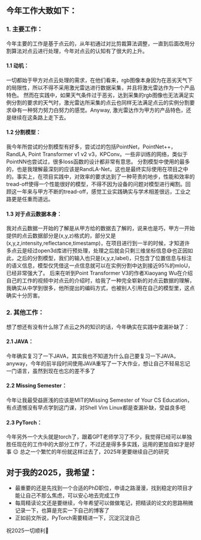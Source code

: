 ## 今年工作大致如下：
### 1. 主要工作：
今年主要的工作是基于点云的，从年初通过对比剪裁算法调整，一直到后面改用分割算法对点云进行处理，今年对点云的认知有了很大的上升。
#### 1.1 动机：
一切都始于甲方对点云处理的需求，在他们看来，rgb图像本身因为在恶劣天气下的局限性，所以不得不采用激光雷达进行数据采集，并且将激光雷达作为一个产品特色。
然而在实践中，如果天气条件过于恶劣，达到采集的rgb图像也无法满足实例分割的要求的天气时，激光雷达所采集的点云也同样无法满足点云的实例分割要求😅有一种努力努力白努力的感觉。Anyway, 激光雷达作为甲方的产品特色，还是继续在这条路上走下去。
#### 1.2 分割模型：
我今年所尝试的分割模型有好多，尝试过的包括PointNet，PointNet++，RandLA, Point Transformer v1 v2 v3，KPConv。一些非训练的网络，类似于PointNN也尝试过，很多loss函数的设计都非常有意思。
分割模型中使用的最多的，也是我理解最深刻的应该是RandLA-Net，这也是最终实际使用在项目之中的。事实上，在项目实践中，对效率的要求达到了一种苛责的地步，性能和效率的tread-off使得一个性能很好的模型，不得不因为设备的问题对模型进行阉割。回顾这一年来与甲方不断的tread-off，感觉工业实践确实与学术相差很远，工业之路更是任重而道远。
#### 1.3 对于点云数据本身：
我对点云数据一开始的了解是从甲方给的数据去了解的，说来也是巧，甲方一开始提供的点云数据部分是(x,y,z)格式的，部分又是(x,y,z,intensity,reflectance,timestamp)，在项目进行到一半的时候，才知道许多点云是经过open3d库进行预处理，处理之后就会只剩三维坐标信息😅也正因如此，之后的分割模型，我们的输入也只是(x,y,z,label)，只包含了位置信息与标注的语义信息，模型仅凭借这一点信息就可以在实例分割中达到接近95%的mIoU，已经非常强大了。
后来在听到Point Transformer V3的作者Xiaoyang Wu在介绍自己的工作的视频中对点云的介绍时，给我了一种完全崭新的对点云数据的理解，我确实从中学到很多，他所提出的编码方式，也被别人引用在自己的模型里，这点确实十分厉害。
### 2. 其他工作：

想了想还有没有什么除了点云之外的知识的话，今年确实在实践中查漏补缺了：
#### 2.1 JAVA：
今年确实复习了一下JAVA，其实我也不知道为什么自己要复习一下JAVA，anyway，今年的前半段时间使用JAVA重写了一下大作业，想让自己不轻易忘记一门语言，虽然到现在也忘的差不多了
#### 2.2 Missing Semester：
今年让我最受益匪浅的应该是MIT的Missing Semester of Your CS Education，有点遗憾没有早点学到这门课，对Shell Vim Linux都是查漏补缺，受益良多吧
#### 2.3 PyTorch：
今年另外一个大头就是torch了，跟着GPT老师学习了不少，我觉得已经可以单独胜任现在的工作中的大部分工作了，不过还是得多多实践，运用的更加自如才是好事 :wink:
总之一个繁忙的年份就这样过去了，2025年更要继续自己的研究
## 对于我的2025，我希望：
- 最重要的还是先找到一个合适的PhD职位，申请之路漫漫，找到稳定的项目才能让自己不那么焦虑，可以安心地去完成工作
- 每周精读论文还是要继续，今年希望可以做做笔记，把精读的论文的思路稍微记录一下，也算是充实一下自己的博客了
- 正如前文所说，PyTorch需要精进一下，沉淀沉淀自己

祝2025一切顺利🤗
